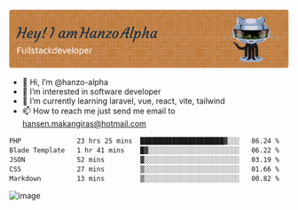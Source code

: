![Header](./github-header-image.png)

- 👋 Hi, I’m @hanzo-alpha
- 👀 I’m interested in software developer
- 🌱 I’m currently learning laravel, vue, react, vite, tailwind
- 📫 How to reach me just send me email to hansen.makangiras@hotmail.com 

<!---
hanzo-alpha/hanzo-alpha is a ✨ special ✨ repository because its `README.md` (this file) appears on your GitHub profile.
You can click the Preview link to take a look at your changes.
--->

<!--START_SECTION:waka-->

```txt
PHP              23 hrs 25 mins  █████████████████████▓░░░   86.24 %
Blade Template   1 hr 41 mins    █▓░░░░░░░░░░░░░░░░░░░░░░░   06.22 %
JSON             52 mins         ▓░░░░░░░░░░░░░░░░░░░░░░░░   03.19 %
CSS              27 mins         ▒░░░░░░░░░░░░░░░░░░░░░░░░   01.66 %
Markdown         13 mins         ▒░░░░░░░░░░░░░░░░░░░░░░░░   00.82 %
```

<!--END_SECTION:waka-->

![image](https://github.com/hanzo-alpha/hanzo-alpha/assets/111342797/c4bd2977-6123-4017-8652-6e166259b484)

